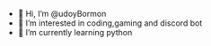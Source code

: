- 👋 Hi, I’m @udoyBormon
- 👀 I’m interested in coding,gaming and discord bot
- 🌱 I’m currently learning python 

<!---
udoybor/udoybor is a ✨ special ✨ repository because its `README.md` (this file) appears on your GitHub profile.
You can click the Preview link to take a look at your changes.
--->
